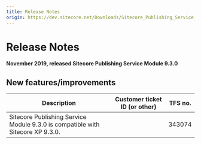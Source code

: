 ```yaml
---
title: Release Notes
origin: https://dev.sitecore.net/Downloads/Sitecore_Publishing_Service_Module/9x/Sitecore_Publishing_Service_Module_930/Release_Notes
---
```


# Release Notes

**November 2019, released Sitecore Publishing Service Module 9.3.0**

## New features/improvements

 | Description | Customer ticket ID (or other) | TFS no. |
 | --- | --- | --- |
 | Sitecore Publishing Service Module 9.3.0 is compatible with Sitecore XP 9.3.0. |  | 343074 |